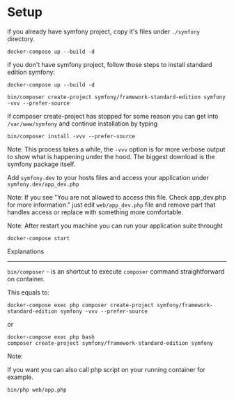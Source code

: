 # Setup

if you already have symfony project, copy it's files under `./symfony` directory.

`docker-compose up --build -d`

if you don't have symfony project, follow those steps to install standard edition symfony:

`docker-compose up --build -d`

`bin/composer create-project symfony/framework-standard-edition symfony -vvv --prefer-source`

if composer create-project has stopped for some reason you can get into `/var/www/symfony` and continue installation by typing

`bin/composer install -vvv --prefer-source`

Note: This process takes a while, the `-vvv` option is for more verbose output to show what is happening under the hood. The biggest download is the symfony package itself.

Add `symfony.dev` to your hosts files and access your application under `symfony.dev/app_dev.php`

Note: If you see "You are not allowed to access this file. Check app_dev.php for more information." just edit `web/app_dev.php` file and remove part that handles access or replace with something more comfortable.

Note: After restart you machine you can run your application suite throught

`docker-compose start`

Explanations
************

`bin/composer` - is an shortcut to execute `composer` command straightforward on container.
 
 This equals to:

`docker-compose exec php composer create-project symfony/framework-standard-edition symfony -vvv --prefer-source`

or

~~~
docker-compose exec php bash
composer create-project symfony/framework-standard-edition symfony
~~~

Note:

If you want you can also call php script on your running container for example.

`bin/php web/app.php`

